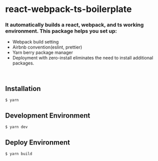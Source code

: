 # react-webpack-ts-boilerplate

### It automatically builds a react, webpack, and ts working environment. This package helps you set up:

-   Webpack build setting
-   Airbnb convention(eslint, prettier)
-   Yarn berry package manager
-   Deployment with zero-install eliminates the need to install additional packages.

<br />

## Installation

```
$ yarn
```

## Development Environment

```
$ yarn dev
```

## Deploy Environment

```
$ yarn build
```
